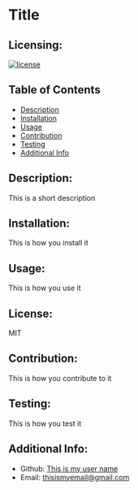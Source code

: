 # Title
    
## Licensing: 
[![license](https://img.shields.io/badge/license-MIT-blue)](https://shields.io)
   
## Table of Contents 
   - [Description](#description)
   - [Installation](#installation)
   - [Usage](#usage)
   - [Contribution](#contribution)
   - [Testing](#testing)
   - [Additional Info](#additional-info)
  
  
## Description:
This is a short description
   
   
## Installation:
This is how you install it

## Usage:
This is how you use it
   
## License:
MIT
    
## Contribution:
This is how you contribute to it
  
## Testing:
This is how you test it
  
  
## Additional Info:
- Github: [This is my user name](https://github.com/This_is_my_user_name)
- Email: thisismyemail@gmail.com